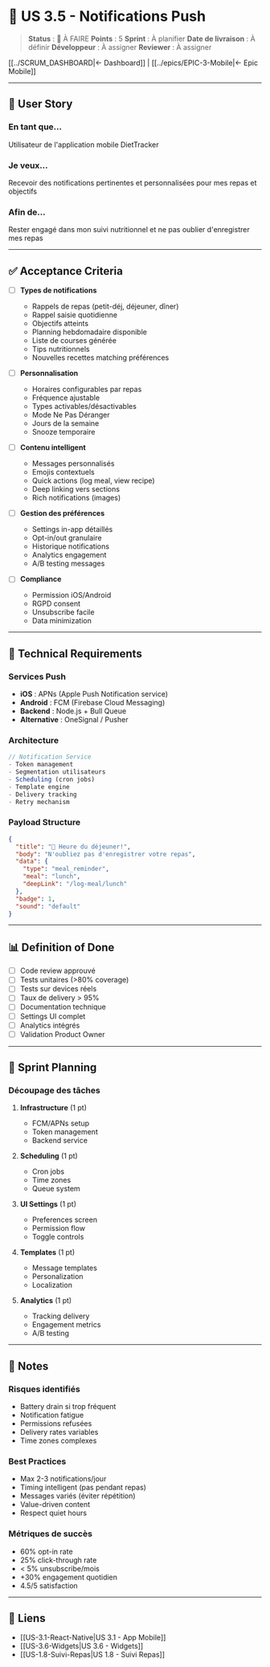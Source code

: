 # 🔔 US 3.5 - Notifications Push

> **Status** : 📝 À FAIRE
> **Points** : 5
> **Sprint** : À planifier
> **Date de livraison** : À définir
> **Développeur** : À assigner
> **Reviewer** : À assigner

[[../SCRUM_DASHBOARD|← Dashboard]] | [[../epics/EPIC-3-Mobile|← Epic Mobile]]

---

## 📝 User Story

### En tant que...
Utilisateur de l'application mobile DietTracker

### Je veux...
Recevoir des notifications pertinentes et personnalisées pour mes repas et objectifs

### Afin de...
Rester engagé dans mon suivi nutritionnel et ne pas oublier d'enregistrer mes repas

---

## ✅ Acceptance Criteria

- [ ] **Types de notifications**
  - Rappels de repas (petit-déj, déjeuner, dîner)
  - Rappel saisie quotidienne
  - Objectifs atteints
  - Planning hebdomadaire disponible
  - Liste de courses générée
  - Tips nutritionnels
  - Nouvelles recettes matching préférences

- [ ] **Personnalisation**
  - Horaires configurables par repas
  - Fréquence ajustable
  - Types activables/désactivables
  - Mode Ne Pas Déranger
  - Jours de la semaine
  - Snooze temporaire

- [ ] **Contenu intelligent**
  - Messages personnalisés
  - Emojis contextuels
  - Quick actions (log meal, view recipe)
  - Deep linking vers sections
  - Rich notifications (images)

- [ ] **Gestion des préférences**
  - Settings in-app détaillés
  - Opt-in/out granulaire
  - Historique notifications
  - Analytics engagement
  - A/B testing messages

- [ ] **Compliance**
  - Permission iOS/Android
  - RGPD consent
  - Unsubscribe facile
  - Data minimization

---

## 🔧 Technical Requirements

### Services Push
- **iOS** : APNs (Apple Push Notification service)
- **Android** : FCM (Firebase Cloud Messaging)
- **Backend** : Node.js + Bull Queue
- **Alternative** : OneSignal / Pusher

### Architecture
```javascript
// Notification Service
- Token management
- Segmentation utilisateurs
- Scheduling (cron jobs)
- Template engine
- Delivery tracking
- Retry mechanism
```

### Payload Structure
```json
{
  "title": "🥗 Heure du déjeuner!",
  "body": "N'oubliez pas d'enregistrer votre repas",
  "data": {
    "type": "meal_reminder",
    "meal": "lunch",
    "deepLink": "/log-meal/lunch"
  },
  "badge": 1,
  "sound": "default"
}
```

---

## 📊 Definition of Done

- [ ] Code review approuvé
- [ ] Tests unitaires (>80% coverage)
- [ ] Tests sur devices réels
- [ ] Taux de delivery > 95%
- [ ] Documentation technique
- [ ] Settings UI complet
- [ ] Analytics intégrés
- [ ] Validation Product Owner

---

## 🎯 Sprint Planning

### Découpage des tâches
1. **Infrastructure** (1 pt)
   - FCM/APNs setup
   - Token management
   - Backend service

2. **Scheduling** (1 pt)
   - Cron jobs
   - Time zones
   - Queue system

3. **UI Settings** (1 pt)
   - Preferences screen
   - Permission flow
   - Toggle controls

4. **Templates** (1 pt)
   - Message templates
   - Personalization
   - Localization

5. **Analytics** (1 pt)
   - Tracking delivery
   - Engagement metrics
   - A/B testing

---

## 📝 Notes

### Risques identifiés
- Battery drain si trop fréquent
- Notification fatigue
- Permissions refusées
- Delivery rates variables
- Time zones complexes

### Best Practices
- Max 2-3 notifications/jour
- Timing intelligent (pas pendant repas)
- Messages variés (éviter répétition)
- Value-driven content
- Respect quiet hours

### Métriques de succès
- 60% opt-in rate
- 25% click-through rate
- < 5% unsubscribe/mois
- +30% engagement quotidien
- 4.5/5 satisfaction

---

## 🔗 Liens

- [[US-3.1-React-Native|US 3.1 - App Mobile]]
- [[US-3.6-Widgets|US 3.6 - Widgets]]
- [[US-1.8-Suivi-Repas|US 1.8 - Suivi Repas]]
